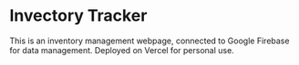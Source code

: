 # Invectory Tracker
This is an inventory management webpage, connected to Google Firebase for data management. Deployed on Vercel for personal use. 
